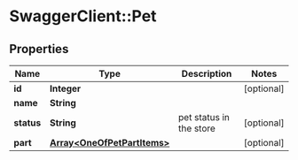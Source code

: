 # SwaggerClient::Pet

## Properties
Name | Type | Description | Notes
------------ | ------------- | ------------- | -------------
**id** | **Integer** |  | [optional] 
**name** | **String** |  | 
**status** | **String** | pet status in the store | [optional] 
**part** | [**Array&lt;OneOfPetPartItems&gt;**](.md) |  | [optional] 

